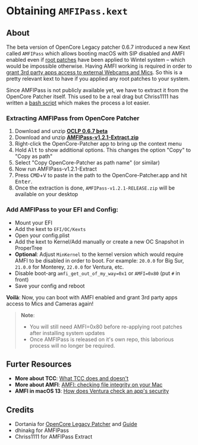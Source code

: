 # Obtaining `AMFIPass.kext`

## About
The beta version of OpenCore Legacy patcher 0.6.7 introduced a new Kext called `AMFIPass` which allows booting macOS with SIP disabled and AMFI enabled even if [root patches](https://github.com/5T33Z0/OC-Little-Translated/tree/main/14_OCLP_Wintel) have been applied to Wintel system – which would be impossible otherwise. Having AMFI working is required in order to [grant 3rd party apps access to external Webcams and Mics](https://github.com/5T33Z0/OC-Little-Translated/blob/main/13_Peripherals/Fixing_Webcams.md). So this is a pretty relevant kext to have if you applied any root patches to your system.

Since AMFIPass is not publicly available yet, we have to extract it from the OpenCore Patcher itself. This used to be a real drag but Chriss1111 has written a [bash script](https://github.com/5T33Z0/OC-Little-Translated/issues/75) which makes the process a lot easier.

### Extracting AMFIPass from OpenCore Patcher
1. Download and unzip [**OCLP 0.6.7 beta**](https://github.com/dortania/OpenCore-Legacy-Patcher/releases/tag/amfipass-beta-test)
2. Download and unzip [**AMFIPass-v1.2.1-Extract.zip**](https://github.com/5T33Z0/OC-Little-Translated/files/11611061/AMFIPass-v1.2.1-Extract.zip)
3. Right-click the OpenCore-Patcher app to bring up the context menu
4. Hold <kbd>Alt</kbd> to show additional options. This changes the option "Copy" to "Copy as path"
5. Select "Copy OpenCore-Patcher as path name" (or similar)
6. Now run AMFIPass-v1.2.1-Extract
7. Press <kbd>CMD</kbd>+<kbd>V</kbd> to paste in the path to the OpenCore-Patcher.app and hit <kbd>Enter</kbd>.
8. Once the extraction is done, `AMFIPass-v1.2.1-RELEASE.zip` will be available on your desktop  

### Add AMFIPass to your EFI and Config:

- Mount your EFI
- Add the kext to `EFI/OC/Kexts` 
- Open your config.plist
- Add the kext to Kernel/Add manually or create a new OC Snapshot in ProperTree
- **Optional**: Adjust `MinKernel` to the kernel version which would require AMFI to be disabled in order to boot. For example: `20.0.0` for Big Sur, `21.0.0` for Monterey, `22.0.0` for Ventura, etc.
- Disable boot-arg `amfi_get_out_of_my_way=0x1` or `AMFI=0x80` (put `#` in front)
- Save your config and reboot

**Voilà**: Now, you can boot with AMFI enabled and grant 3rd party apps access to Mics and Cameras again!

> **Note**: 
> <ul><li> You will still need AMFI=0x80 before re-applying root patches after installing system updates
> <li> Once AMFIPass is released on it's own repo, this laborious process will no longer be required.

## Furter Resources

- **More about TCC**: [What TCC does and doesn't](https://eclecticlight.co/2023/02/10/privacy-what-tcc-does-and-doesnt)
- **More about AMFI**: [AMFI: checking file integrity on your Mac](https://eclecticlight.co/2018/12/29/amfi-checking-file-integrity-on-your-mac/)
- **AMFI in macOS 13**: [How does Ventura check an app's security](https://eclecticlight.co/2023/03/09/how-does-ventura-check-an-apps-security/)

## Credits
- Dortania for [OpenCore Legacy Patcher](https://github.com/dortania/OpenCore-Legacy-Patcher/releases) and [Guide](https://dortania.github.io/OpenCore-Legacy-Patcher/)
- dhinakg for AMFIPass
- Chriss1111 for AMFIPass Extract
